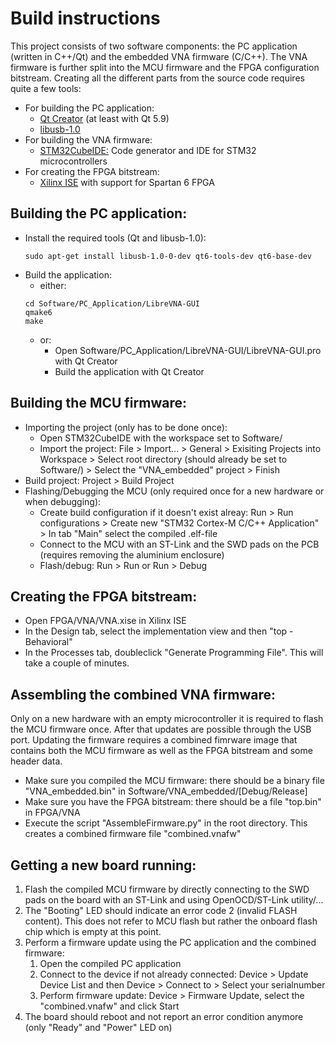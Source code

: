 # Build instructions
This project consists of two software components: the PC application (written in C++/Qt) and the embedded VNA firmware (C/C++). The VNA firmware is further split into the MCU firmware and the FPGA configuration bitstream.
Creating all the different parts from the source code requires quite a few tools:
* For building the PC application:
  * [Qt Creator](https://www.qt.io/offline-installers) (at least with Qt 5.9)
  * [libusb-1.0](https://libusb.info/)
* For building the VNA firmware:
  * [STM32CubeIDE:](https://www.st.com/en/development-tools/stm32cubeide.html) Code generator and IDE for STM32 microcontrollers 
* For creating the FPGA bitstream:
  * [Xilinx ISE](https://www.xilinx.com/products/design-tools/ise-design-suite.html) with support for Spartan 6 FPGA
 
## Building the PC application:
* Install the required tools (Qt and libusb-1.0):
  ```
  sudo apt-get install libusb-1.0-0-dev qt6-tools-dev qt6-base-dev
  ```
* Build the application:
  * either:
  ```
  cd Software/PC_Application/LibreVNA-GUI
  qmake6
  make
  ```
  * or:
    * Open Software/PC_Application/LibreVNA-GUI/LibreVNA-GUI.pro with Qt Creator
    * Build the application with Qt Creator

## Building the MCU firmware:
* Importing the project (only has to be done once):
  * Open STM32CubeIDE with the workspace set to Software/
  * Import the project: File > Import... > General > Exisiting Projects into Workspace > Select root directory (should already be set to Software/) > Select the "VNA_embedded" project > Finish
* Build project: Project > Build Project
* Flashing/Debugging the MCU (only required once for a new hardware or when debugging):
  * Create build configuration if it doesn't exist alreay: Run > Run configurations > Create new "STM32 Cortex-M C/C++ Application" > In tab "Main" select the compiled .elf-file
  * Connect to the MCU with an ST-Link and the SWD pads on the PCB (requires removing the aluminium enclosure)
  * Flash/debug: Run > Run or Run > Debug

## Creating the FPGA bitstream:
* Open FPGA/VNA/VNA.xise in Xilinx ISE
* In the Design tab, select the implementation view and then "top - Behavioral"
* In the Processes tab, doubleclick "Generate Programming File". This will take a couple of minutes.

## Assembling the combined VNA firmware:
Only on a new hardware with an empty microcontroller it is required to flash the MCU firmware once. After that updates are possible through the USB port. Updating the firmware requires a combined fimrware image that contains both the MCU firmware as well as the FPGA bitstream and some header data.
* Make sure you compiled the MCU firmware: there should be a binary file "VNA_embedded.bin" in Software/VNA_embedded/[Debug/Release]
* Make sure you have the FPGA bitstream: there should be a file "top.bin" in FPGA/VNA
* Execute the script "AssembleFirmware.py" in the root directory. This creates a combined firmware file "combined.vnafw"

## Getting a new board running:
1. Flash the compiled MCU firmware by directly connecting to the SWD pads on the board with an ST-Link and using OpenOCD/ST-Link utility/...
2. The "Booting" LED should indicate an error code 2 (invalid FLASH content). This does not refer to MCU flash but rather the onboard flash chip which is empty at this point.
3. Perform a firmware update using the PC application and the combined firmware:
    1. Open the compiled PC application
    2. Connect to the device if not already connected: Device > Update Device List and then Device > Connect to > Select your serialnumber
    3. Perform firmware update: Device > Firmware Update, select the "combined.vnafw" and click Start
4. The board should reboot and not report an error condition anymore (only "Ready" and "Power" LED on)
